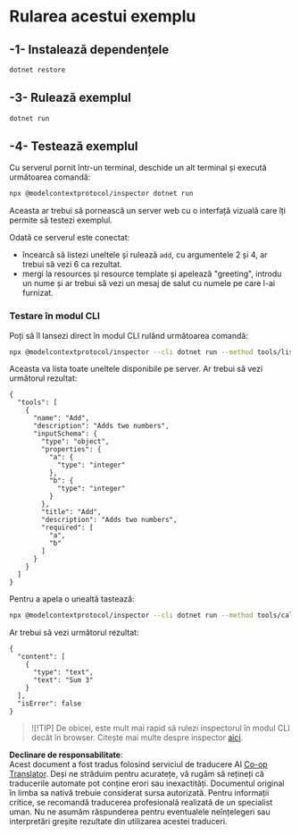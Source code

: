 <!--
CO_OP_TRANSLATOR_METADATA:
{
  "original_hash": "07863f50601f395c3bdfce30f555f11a",
  "translation_date": "2025-07-13T17:50:42+00:00",
  "source_file": "03-GettingStarted/01-first-server/solution/dotnet/README.md",
  "language_code": "ro"
}
-->
# Rularea acestui exemplu

## -1- Instalează dependențele

```bash
dotnet restore
```

## -3- Rulează exemplul


```bash
dotnet run
```

## -4- Testează exemplul

Cu serverul pornit într-un terminal, deschide un alt terminal și execută următoarea comandă:

```bash
npx @modelcontextprotocol/inspector dotnet run
```

Aceasta ar trebui să pornească un server web cu o interfață vizuală care îți permite să testezi exemplul.

Odată ce serverul este conectat:

- încearcă să listezi uneltele și rulează `add`, cu argumentele 2 și 4, ar trebui să vezi 6 ca rezultat.
- mergi la resources și resource template și apelează "greeting", introdu un nume și ar trebui să vezi un mesaj de salut cu numele pe care l-ai furnizat.

### Testare în modul CLI

Poți să îl lansezi direct în modul CLI rulând următoarea comandă:

```bash
npx @modelcontextprotocol/inspector --cli dotnet run --method tools/list
```

Aceasta va lista toate uneltele disponibile pe server. Ar trebui să vezi următorul rezultat:

```text
{
  "tools": [
    {
      "name": "Add",
      "description": "Adds two numbers",
      "inputSchema": {
        "type": "object",
        "properties": {
          "a": {
            "type": "integer"
          },
          "b": {
            "type": "integer"
          }
        },
        "title": "Add",
        "description": "Adds two numbers",
        "required": [
          "a",
          "b"
        ]
      }
    }
  ]
}
```

Pentru a apela o unealtă tastează:

```bash
npx @modelcontextprotocol/inspector --cli dotnet run --method tools/call --tool-name Add --tool-arg a=1 --tool-arg b=2
```

Ar trebui să vezi următorul rezultat:

```text
{
  "content": [
    {
      "type": "text",
      "text": "Sum 3"
    }
  ],
  "isError": false
}
```

> ![!TIP]
> De obicei, este mult mai rapid să rulezi inspectorul în modul CLI decât în browser.
> Citește mai multe despre inspector [aici](https://github.com/modelcontextprotocol/inspector).

**Declinare de responsabilitate**:  
Acest document a fost tradus folosind serviciul de traducere AI [Co-op Translator](https://github.com/Azure/co-op-translator). Deși ne străduim pentru acuratețe, vă rugăm să rețineți că traducerile automate pot conține erori sau inexactități. Documentul original în limba sa nativă trebuie considerat sursa autorizată. Pentru informații critice, se recomandă traducerea profesională realizată de un specialist uman. Nu ne asumăm răspunderea pentru eventualele neînțelegeri sau interpretări greșite rezultate din utilizarea acestei traduceri.